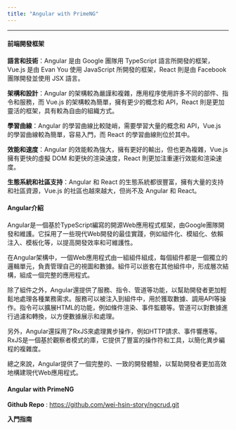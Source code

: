 ```yaml
---
title: "Angular with PrimeNG"
---
```


---

#### 前端開發框架
**語言和技術**：Angular 是由 Google 團隊用 TypeScript 語言所開發的框架，Vue.js 是由 Evan You 使用 JavaScript 所開發的框架，React 則是由 Facebook 團隊開發並使用 JSX 語言。

**架構和設計**：Angular 的架構較為嚴謹和複雜，應用程序使用許多不同的部件、指令和服務，而 Vue.js 的架構較為簡單，擁有更少的概念和 API，React 則是更加靈活的框架，具有較為自由的組織方式。

**學習曲線**：Angular 的學習曲線比較陡峭，需要學習大量的概念和 API，Vue.js 的學習曲線較為簡單，容易入門，而 React 的學習曲線則位於其中。

**效能和速度**：Angular 的效能較為強大，擁有更好的輸出，但也更為複雜，Vue.js 擁有更快的虛擬 DOM 和更快的渲染速度，React 則更加注重運行效能和渲染速度。

**生態系統和社區支持**：Angular 和 React 的生態系統都很豐富，擁有大量的支持和社區資源，Vue.js 的社區也越來越大，但尚不及 Angular 和 React。



#### Angular介紹
Angular是一個基於TypeScript編寫的開源Web應用程式框架，由Google團隊開發和維護。它採用了一些現代Web開發的最佳實踐，例如組件化、模組化、依賴注入、模板化等，以提高開發效率和可維護性。

在Angular架構中，一個Web應用程式由一組組件組成，每個組件都是一個獨立的邏輯單元，負責管理自己的視圖和數據。組件可以嵌套在其他組件中，形成層次結構，組成一個完整的應用程式。

除了組件之外，Angular還提供了服務、指令、管道等功能，以幫助開發者更加輕鬆地處理各種業務需求。服務可以被注入到組件中，用於獲取數據、調用API等操作。指令可以擴展HTML的功能，例如條件渲染、事件監聽等。管道可以對數據進行過濾和轉換，以方便數據展示和處理。

另外，Angular還採用了RxJS來處理異步操作，例如HTTP請求、事件響應等。RxJS是一個基於觀察者模式的庫，它提供了豐富的操作符和工具，以簡化異步編程的複雜度。

總之來說，Angular提供了一個完整的、一致的開發體驗，以幫助開發者更加高效地構建現代Web應用程式。


#### Angular with PrimeNG
**Github Repo** : https://github.com/wei-hsin-story/ngcrud.git

**入門指南**
